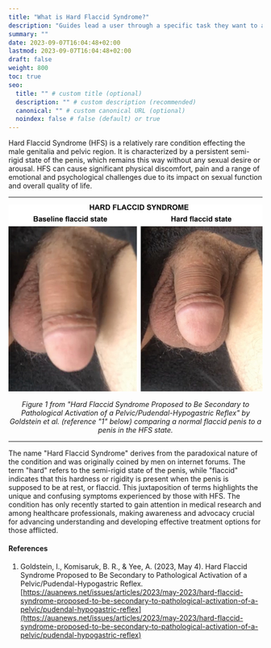 ```yaml
---
title: "What is Hard Flaccid Syndrome?"
description: "Guides lead a user through a specific task they want to accomplish, often with a sequence of steps."
summary: ""
date: 2023-09-07T16:04:48+02:00
lastmod: 2023-09-07T16:04:48+02:00
draft: false
weight: 800
toc: true
seo:
  title: "" # custom title (optional)
  description: "" # custom description (recommended)
  canonical: "" # custom canonical URL (optional)
  noindex: false # false (default) or true
---
```


Hard Flaccid Syndrome (HFS) is a relatively rare condition effecting the male genitalia and pelvic region. It is characterized by a persistent semi-rigid state of the penis, which remains this way without any sexual desire or arousal. HFS can cause significant physical discomfort, pain and a range of emotional and psychological challenges due to its impact on sexual function and overall quality of life.

---

![Normal Flaccid Penis vs Hard Flaccid Penis](AU-AUAN230080F001.png#center)

<center><em>Figure 1 from "Hard Flaccid Syndrome Proposed to Be Secondary to Pathological Activation of a Pelvic/Pudendal-Hypogastric Reflex" by Goldstein et al. (reference "1" below) comparing a normal flaccid penis to a penis in the HFS state.</em></center>

---

The name "Hard Flaccid Syndrome" derives from the paradoxical nature of the condition and was originally coined by men on internet forums. The term "hard" refers to the semi-rigid state of the penis, while "flaccid" indicates that this hardness or rigidity is present when the penis is supposed to be at rest, or flaccid. This juxtaposition of terms highlights the unique and confusing symptoms experienced by those with HFS. The condition has only recently started to gain attention in medical research and among healthcare professionals, making awareness and advocacy crucial for advancing understanding and developing effective treatment options for those afflicted.

#### References

1. Goldstein, I., Komisaruk, B. R., & Yee, A. (2023, May 4). Hard Flaccid Syndrome Proposed to Be Secondary to Pathological Activation of a Pelvic/Pudendal-Hypogastric Reflex. [https://auanews.net/issues/articles/2023/may-2023/hard-flaccid-syndrome-proposed-to-be-secondary-to-pathological-activation-of-a-pelvic/pudendal-hypogastric-reflex](https://auanews.net/issues/articles/2023/may-2023/hard-flaccid-syndrome-proposed-to-be-secondary-to-pathological-activation-of-a-pelvic/pudendal-hypogastric-reflex)

